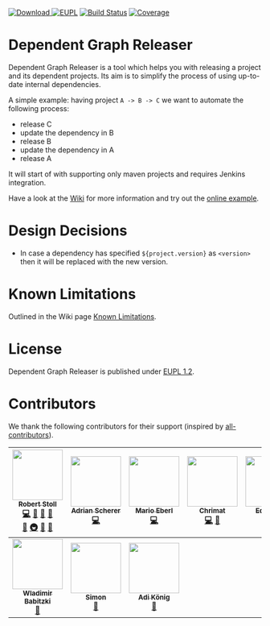 [![Download](https://api.bintray.com/packages/loewenfels/oss/dep-graph-releaser/images/download.svg) ](https://bintray.com/loewenfels/oss/dep-graph-releaser/_latestVersion)
[![EUPL](https://img.shields.io/badge/license-EUPL%201.2-brightgreen.svg)](https://joinup.ec.europa.eu/collection/eupl/eupl-text-11-12)
[![Build Status](https://travis-ci.org/loewenfels/dep-graph-releaser.svg?branch=master)](https://travis-ci.org/loewenfels/dep-graph-releaser/branches)
[![Coverage](https://codecov.io/github/loewenfels/dep-graph-releaser/coverage.svg?branch=master)](https://codecov.io/github/loewenfels/dep-graph-releaser?branch=master)

# Dependent Graph Releaser
Dependent Graph Releaser is a tool which helps you with releasing a project and its dependent projects.
Its aim is to simplify the process of using up-to-date internal dependencies.
 
A simple example: having project `A -> B -> C` we want to automate the following process:
- release C
- update the dependency in B
- release B
- update the dependency in A
- release A

It will start of with supporting only maven projects and requires Jenkins integration.

Have a look at the [Wiki](https://github.com/loewenfels/dep-graph-releaser/wiki) 
for more information and try out the [online example](https://loewenfels.github.io/dep-graph-releaser/#./release.json).
   
# Design Decisions   
- In case a dependency has specified `${project.version}` as `<version>` then it will be replaced with the new version.
   
# Known Limitations

Outlined in the Wiki page [Known Limitations](https://github.com/loewenfels/dep-graph-releaser/wiki/Known-Limitations).

# License
Dependent Graph Releaser is published under [EUPL 1.2](https://joinup.ec.europa.eu/collection/eupl/eupl-text-11-12).

# Contributors

We thank the following contributors for their support (inspired by [all-contributors](https://github.com/kentcdodds/all-contributors#emoji-key)).

| [<img src="https://avatars0.githubusercontent.com/u/5557885?s=460&v=4" width="100px;"/><br /><sub><b>Robert Stoll</b></sub>](https://tutteli.ch)<br/> [💻](#code "Code") [🤔](#ideas "Ideas & Planing") [💬](#questions "Answering Questions") [👀](#review "Review Pull Requests")<br/> [📖](#doc "Documentation") [🚇](#infrastructure "Infrastructure") [🔧](#tools "Tools") [🐛](#bug "Bug Reports") | [<img src="https://avatars1.githubusercontent.com/u/39348110?s=460&v=4" width="100px;"/><br /><sub><b>Adrian Scherer</b></sub>](https://github.com/schereradi)<br/> [💻](#code "Code") | [<img src="https://avatars1.githubusercontent.com/u/22729797?s=460&v=4" width="100px;"/><br /><sub><b>Mario Eberl</b></sub>](https://github.com/hubmop)<br/> [💻](#code "Code") | [<img src="https://avatars3.githubusercontent.com/u/14939597?s=460&v=4" width="100px"/><br /><sub><b>Chrimat</b></sub>](https://github.com/Chrimat)<br/> [💻](#code "Code") [🐛](#bug "Bug Reports") | [<img src="https://avatars2.githubusercontent.com/u/5530915?s=460&v=4" width="100px"/><br /><sub><b>Edimasta</b></sub>](https://github.com/Edimasta)<br/> [💻](#code "Code") | [<img src="https://avatars0.githubusercontent.com/u/37987805?s=460&v=4" width="100px"/><br /><sub><b>kayth1</b></sub>](https://github.com/kayth1)<br/> [🐛](#bug "Bug Reports") |
| :---: | :---: | :---: | :---: | :---: | :---: |
| [<img src="https://avatars3.githubusercontent.com/u/36969748?s=460&v=4" width="100px;"/><br /><sub><b>Wladimir Babitzki</b></sub>](https://github.com/wbabitzki)<br/> [🐛](#bug "Bug Reports") | [<img src="https://avatars0.githubusercontent.com/u/20090741?s=460&v=4" width="100px;"/><br /><sub><b>Simon</b></sub>](https://github.com/sniederb)<br/> [🐛](#bug "Bug Reports") | [<img src="https://avatars2.githubusercontent.com/u/2034531?s=460&v=4" width="100px;"/><br /><sub><b>Adi König</b></sub>](https://github.com/Anchialas)<br/> [🐛](#bug "Bug Reports") |